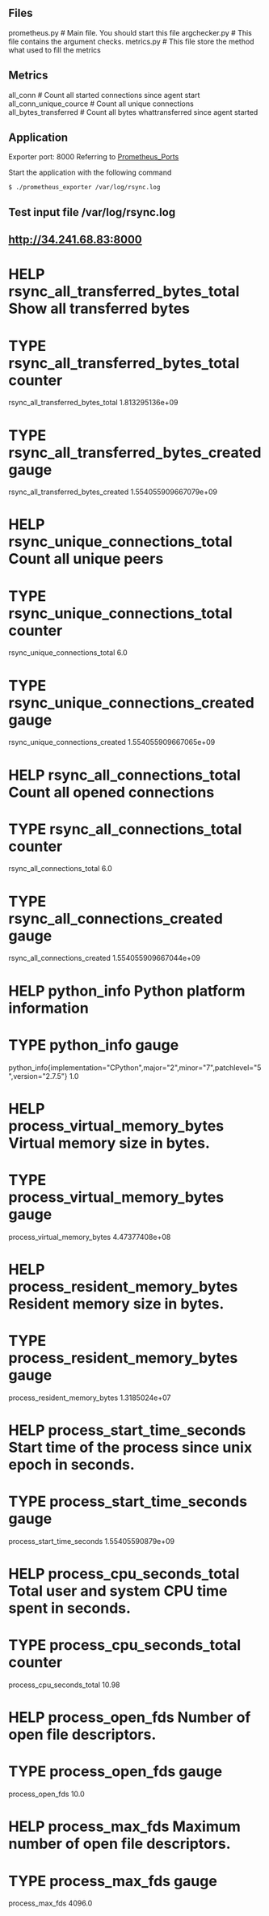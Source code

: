 
## Files
prometheus.py	# Main file. You should start this file
argchecker.py	# This file contains the argument checks. 
metrics.py	# This file store the method what used to fill the metrics

## Metrics
all_conn	# Count all started connections since agent start 
all_conn_unique_cource # Count all unique connections
all_bytes_transferred # Count all bytes whattransferred since agent started

## Application
Exporter port: 8000 Referring to [Prometheus_Ports](https://prometheus.io/docs/instrumenting/writing_exporters/)

Start the application with the following command
```
$ ./prometheus_exporter /var/log/rsync.log
```
##  Test input file /var/log/rsync.log

##  http://34.241.68.83:8000

# HELP rsync_all_transferred_bytes_total Show all transferred bytes
# TYPE rsync_all_transferred_bytes_total counter
rsync_all_transferred_bytes_total 1.813295136e+09
# TYPE rsync_all_transferred_bytes_created gauge
rsync_all_transferred_bytes_created 1.554055909667079e+09
# HELP rsync_unique_connections_total Count all unique peers
# TYPE rsync_unique_connections_total counter
rsync_unique_connections_total 6.0
# TYPE rsync_unique_connections_created gauge
rsync_unique_connections_created 1.554055909667065e+09
# HELP rsync_all_connections_total Count all opened connections
# TYPE rsync_all_connections_total counter
rsync_all_connections_total 6.0
# TYPE rsync_all_connections_created gauge
rsync_all_connections_created 1.554055909667044e+09
# HELP python_info Python platform information
# TYPE python_info gauge
python_info{implementation="CPython",major="2",minor="7",patchlevel="5",version="2.7.5"} 1.0
# HELP process_virtual_memory_bytes Virtual memory size in bytes.
# TYPE process_virtual_memory_bytes gauge
process_virtual_memory_bytes 4.47377408e+08
# HELP process_resident_memory_bytes Resident memory size in bytes.
# TYPE process_resident_memory_bytes gauge
process_resident_memory_bytes 1.3185024e+07
# HELP process_start_time_seconds Start time of the process since unix epoch in seconds.
# TYPE process_start_time_seconds gauge
process_start_time_seconds 1.55405590879e+09
# HELP process_cpu_seconds_total Total user and system CPU time spent in seconds.
# TYPE process_cpu_seconds_total counter
process_cpu_seconds_total 10.98
# HELP process_open_fds Number of open file descriptors.
# TYPE process_open_fds gauge
process_open_fds 10.0
# HELP process_max_fds Maximum number of open file descriptors.
# TYPE process_max_fds gauge
process_max_fds 4096.0

